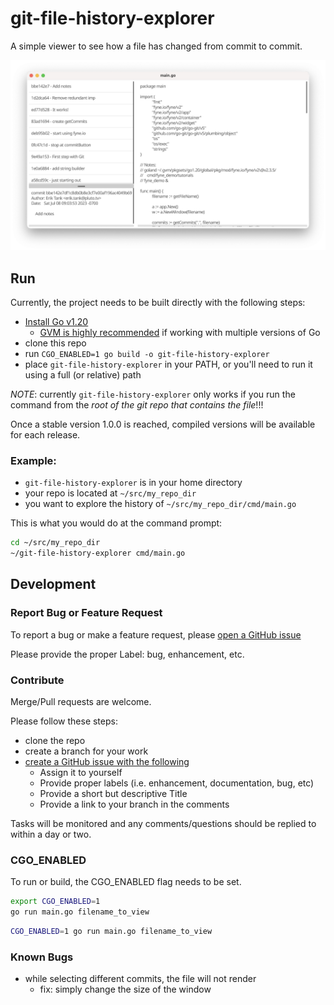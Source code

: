 # git-file-history-explorer

A simple viewer to see how a file has changed from commit to commit.

![app_image.png](images/app_image.png)

## Run

Currently, the project needs to be built directly with the following steps:

* [Install Go v1.20](https://go.dev/doc/install)
  * [GVM is highly recommended](https://github.com/moovweb/gvm) if working with multiple versions of Go
* clone this repo
* run `CGO_ENABLED=1 go build -o git-file-history-explorer`
* place `git-file-history-explorer` in your PATH, or you'll need to run it using a full (or relative) path

*NOTE*: currently `git-file-history-explorer` only works if you run the command from the *root of the git repo that contains the file*!!!

Once a stable version 1.0.0 is reached, compiled versions will be available for each release.

### Example:

* `git-file-history-explorer` is in your home directory
* your repo is located at `~/src/my_repo_dir`
* you want to explore the history of `~/src/my_repo_dir/cmd/main.go`

This is what you would do at the command prompt:

```bash
cd ~/src/my_repo_dir
~/git-file-history-explorer cmd/main.go
```

## Development

### Report Bug or Feature Request

To report a bug or make a feature request,
please [open a GitHub issue](https://github.com/skeletonkey/git-file-history-explorer/issues/new)

Please provide the proper Label: bug, enhancement, etc.

### Contribute

Merge/Pull requests are welcome.

Please follow these steps:

* clone the repo
* create a branch for your work
* [create a GitHub issue with the following](https://github.com/skeletonkey/git-file-history-explorer/issues/new)
  * Assign it to yourself
  * Provide proper labels (i.e. enhancement, documentation, bug, etc)
  * Provide a short but descriptive Title
  * Provide a link to your branch in the comments

Tasks will be monitored and any comments/questions should be replied to within a day or two.

### CGO_ENABLED

To run or build, the CGO_ENABLED flag needs to be set.

```bash
export CGO_ENABLED=1
go run main.go filename_to_view
```

```bash
CGO_ENABLED=1 go run main.go filename_to_view
```

### Known Bugs

* while selecting different commits, the file will not render
  * fix: simply change the size of the window
